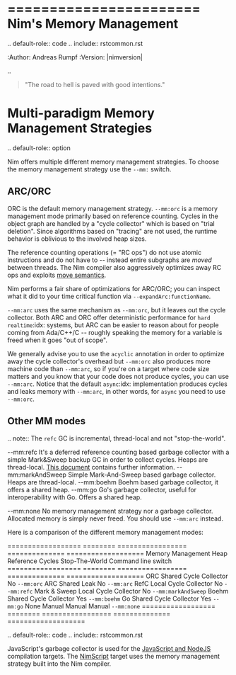 =======================
Nim's Memory Management
=======================

.. default-role:: code
.. include:: rstcommon.rst

:Author: Andreas Rumpf
:Version: |nimversion|

..


> "The road to hell is paved with good intentions."


Multi-paradigm Memory Management Strategies
===========================================

.. default-role:: option

Nim offers multiple different memory management strategies.
To choose the memory management strategy use the `--mm:` switch.

ARC/ORC
-------

ORC is the default memory management strategy. `--mm:orc` is a memory management mode primarily based on reference counting. Cycles
in the object graph are handled by a "cycle collector" which is based on "trial deletion".
Since algorithms based on "tracing" are not used, the runtime behavior is oblivious to
the involved heap sizes.

The reference counting operations (= "RC ops") do not use atomic instructions and do not have to --
instead entire subgraphs are *moved* between threads. The Nim compiler also aggressively
optimizes away RC ops and exploits [move semantics](destructors.html#move-semantics).

Nim performs a fair share of optimizations for ARC/ORC; you can inspect what it did
to your time critical function via `--expandArc:functionName`.

`--mm:arc` uses the same mechanism as `--mm:orc`, but it leaves out the cycle collector.
Both ARC and ORC offer deterministic performance for `hard realtime`:idx: systems, but
ARC can be easier to reason about for people coming from Ada/C++/C -- roughly speaking
the memory for a variable is freed when it goes "out of scope".

We generally advise you to use the `acyclic` annotation in order to optimize away the
cycle collector's overhead
but `--mm:orc` also produces more machine code than `--mm:arc`, so if you're on a target
where code size matters and you know that your code does not produce cycles, you can
use `--mm:arc`. Notice that the default `async`:idx: implementation produces cycles
and leaks memory with `--mm:arc`, in other words, for `async` you need to use `--mm:orc`.



Other MM modes
--------------

.. note:: The `refc` GC is incremental, thread-local and not "stop-the-world".

--mm:refc    It's a deferred reference counting based garbage collector
  with a simple Mark&Sweep backup GC in order to collect cycles. Heaps are thread-local. [This document](refc.html) contains further information.
--mm:markAndSweep  Simple Mark-And-Sweep based garbage collector.
  Heaps are thread-local.
--mm:boehm    Boehm based garbage collector, it offers a shared heap.
--mm:go    Go's garbage collector, useful for interoperability with Go.
  Offers a shared heap.

--mm:none    No memory management strategy nor a garbage collector. Allocated memory is
  simply never freed. You should use `--mm:arc` instead.

Here is a comparison of the different memory management modes:

================== ======== ================= ============== ===================
Memory Management  Heap     Reference Cycles  Stop-The-World Command line switch
================== ======== ================= ============== ===================
ORC                Shared   Cycle Collector   No             `--mm:orc`
ARC                Shared   Leak              No             `--mm:arc`
RefC               Local    Cycle Collector   No             `--mm:refc`
Mark & Sweep       Local    Cycle Collector   No             `--mm:markAndSweep`
Boehm              Shared   Cycle Collector   Yes            `--mm:boehm`
Go                 Shared   Cycle Collector   Yes            `--mm:go`
None               Manual   Manual            Manual         `--mm:none`
================== ======== ================= ============== ===================

.. default-role:: code
.. include:: rstcommon.rst

JavaScript's garbage collector is used for the [JavaScript and NodeJS](
backends.html#backends-the-javascript-target) compilation targets.
The [NimScript](nims.html) target uses the memory management strategy built into
the Nim compiler.
